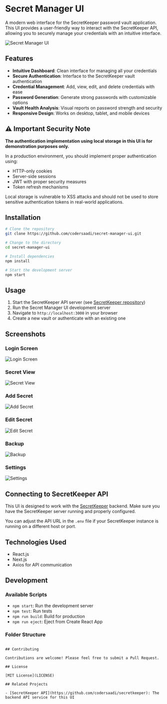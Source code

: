 # Secret Manager UI

A modern web interface for the SecretKeeper password vault application. This UI provides a user-friendly way to interact with the SecretKeeper API, allowing you to securely manage your credentials with an intuitive interface.

![Secret Manager UI](https://github.com/codersaadi/secret-manager-ui/raw/main/public/screenshots/secret-view.png)

## Features

- **Intuitive Dashboard**: Clean interface for managing all your credentials
- **Secure Authentication**: Interface to the SecretKeeper vault authentication
- **Credential Management**: Add, view, edit, and delete credentials with ease
- **Password Generation**: Generate strong passwords with customizable options
- **Vault Health Analysis**: Visual reports on password strength and security
- **Responsive Design**: Works on desktop, tablet, and mobile devices

## ⚠️ Important Security Note

**The authentication implementation using local storage in this UI is for demonstration purposes only.**

In a production environment, you should implement proper authentication using:
- HTTP-only cookies
- Server-side sessions
- JWT with proper security measures
- Token refresh mechanisms

Local storage is vulnerable to XSS attacks and should not be used to store sensitive authentication tokens in real-world applications.

## Installation

```bash
# Clone the repository
git clone https://github.com/codersaadi/secret-manager-ui.git

# Change to the directory
cd secret-manager-ui

# Install dependencies
npm install

# Start the development server
npm start
```

## Usage

1. Start the SecretKeeper API server (see [SecretKeeper repository](https://github.com/codersaadi/secretkeeper))
2. Run the Secret Manager UI development server
3. Navigate to `http://localhost:3000` in your browser
4. Create a new vault or authenticate with an existing one


## Screenshots

### Login Screen
![Login Screen](https://github.com/codersaadi/secret-manager-ui/raw/main/public/screenshots/welcome-login.png)

### Secret View
![Secret View](https://github.com/codersaadi/secret-manager-ui/raw/main/public/screenshots/secret-view.png)

### Add Secret
![Add Secret](https://github.com/codersaadi/secret-manager-ui/raw/main/public/screenshots/addsecret.png)

### Edit Secret
![Edit Secret](https://github.com/codersaadi/secret-manager-ui/raw/main/public/screenshots/editsecret.png)

### Backup
![Backup](https://github.com/codersaadi/secret-manager-ui/raw/main/public/screenshots/backup.png)

### Settings
![Settings](https://github.com/codersaadi/secret-manager-ui/raw/main/public/screenshots/settings.png)

## Connecting to SecretKeeper API

This UI is designed to work with the [SecretKeeper](https://github.com/codersaadi/secretkeeper) backend. Make sure you have the SecretKeeper server running and properly configured.

You can adjust the API URL in the `.env` file if your SecretKeeper instance is running on a different host or port.

## Technologies Used

- React.js
- Next.js
- Axios for API communication

## Development

### Available Scripts

- `npm start`: Run the development server
- `npm test`: Run tests
- `npm run build`: Build for production
- `npm run eject`: Eject from Create React App

### Folder Structure

```

## Contributing

Contributions are welcome! Please feel free to submit a Pull Request.

## License

[MIT License](LICENSE)

## Related Projects

- [SecretKeeper API](https://github.com/codersaadi/secretkeeper): The backend API service for this UI
